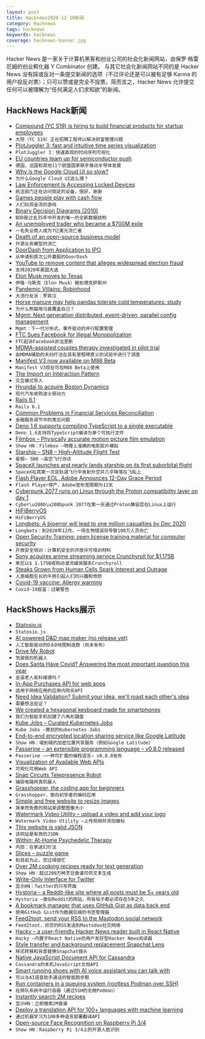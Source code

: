 ```yaml
---
layout: post
title: Hacknews2020-12-10新闻
category: Hacknews
tags: hacknews
keywords: hacknews
coverage: hacknews-banner.jpg
---
```


Hacker News 是一家关于计算机黑客和创业公司的社会化新闻网站，由保罗·格雷厄姆的创业孵化器 Y Combinator 创建。
与其它社会化新闻网站不同的是 Hacker News 没有踩或反对一条提交新闻的选项（不过评论还是可以被有足够 Karma 的用户投反对票）；只可以赞或是完全不投票。简而言之，Hacker News 允许提交任何可以被理解为“任何满足人们求知欲”的新闻。

## HackNews Hack新闻


- [Compound (YC S19) is hiring to build financial products for startup employees](https://withcompound.com/careers)
- `大院（YC S19）正在招聘工程师以解决财富管理问题`
- [PlotJuggler 3: fast and intuitive time series visualization](https://github.com/facontidavide/PlotJuggler)
- `PlotJuggler 3：快速直观的时间序列可视化`
- [EU countries team up for semiconductor push](https://www.reuters.com/article/eu-tech-semiconductor-idUSKBN28H1HV)
- `德国，法国和其他11个欧盟国家联手推动半导体发展`
- [Why is the Google Cloud UI so slow?](https://www.debugbear.com/blog/slow-google-cloud-ui)
- `为什么Google Cloud UI这么慢？`
- [Law Enforcement Is Accessing Locked Devices](https://www.lawfareblog.com/law-enforcement-accessing-locked-devices-quite-well-thank-you)
- `执法部门正在访问锁定的设备，很好，谢谢`
- [Games people play with cash flow](https://commoncog.com/blog/cash-flow-games/)
- `人们玩现金流的游戏`
- [Binary Decision Diagrams (2010)](https://crypto.stanford.edu/pbc/notes/zdd/)
- `BDD是过去35年中开发的唯一的全新数据结构`
- [An unemployed trader who became a $700M exile](https://www.bloomberg.com/news/articles/2020-10-06/the-unemployed-trader-who-became-a-700-million-cum-ex-exile)
- `一名失业商人成为7亿美元流亡者`
- [Death of an open-source business model](https://joemorrison.medium.com/death-of-an-open-source-business-model-62bc227a7e9b)
- `开源业务模型的消亡`
- [DoorDash from Application to IPO](https://blog.ycombinator.com/doordash-from-application-to-ipo/)
- `从申请到首次公开募股的DoorDash`
- [YouTube to remove content that alleges widespread election fraud](https://blog.youtube/news-and-events/supporting-the-2020-us-election)
- `支持2020年美国大选`
- [Elon Musk moves to Texas](https://www.ktvu.com/news/tesla-ceo-elon-musk-critical-of-california-leaves-the-state-and-moves-to-texas)
- `伊隆·马斯克（Elon Musk）搬到德克萨斯州`
- [Pandemic Villains: Robinhood](https://taibbi.substack.com/p/pandemic-villains-robinhood)
- `大流行反派：罗宾汉`
- [Horse manure may help pandas tolerate cold temperatures: study](https://www.nytimes.com/2020/12/07/science/pandas-horse-poop.html)
- `为什么熊猫用马粪覆盖自己？`
- [Mgmt: Next generation distributed, event-driven, parallel config management](https://github.com/purpleidea/mgmt)
- `Mgmt：下一代分布式，事件驱动的并行配置管理`
- [FTC Sues Facebook for Illegal Monopolization](https://www.ftc.gov/news-events/press-releases/2020/12/ftc-sues-facebook-illegal-monopolization)
- `FTC起诉Facebook非法垄断`
- [MDMA-assisted couples therapy investigated in pilot trial](https://newatlas.com/health-wellbeing/mdma-assisted-couples-therapy-ptsd-cbct-pilot-trial-maps/)
- `由MDMA辅助的夫妇疗法在具有里程碑意义的试验中进行了调查`
- [Manifest V3 now available on M88 Beta](https://blog.chromium.org/2020/12/manifest-v3-now-available-on-m88-beta.html)
- `Manifest V3现在可在M88 Beta上使用`
- [The Import on Interaction Pattern](https://addyosmani.com/blog/import-on-interaction/)
- `交互模式导入`
- [Hyundai to acquire Boston Dynamics](https://www.therobotreport.com/hyundai-acquires-boston-dynamics-for-921m/)
- `现代汽车收购波士顿动力`
- [Rails 6.1](https://weblog.rubyonrails.org/2020/12/9/Rails-6-1-0-release/)
- `Rails 6.1`
- [Common Problems in Financial Services Reconciliation](https://kunle.app/dec-2020-financial-reconciliation.html)
- `金融服务调节中的常见问题`
- [Deno 1.6 supports compiling TypeScript to a single executable](https://github.com/denoland/deno/issues/986#issuecomment-740756795)
- `Deno 1.6支持将TypeScript编译为单个可执行文件`
- [Filmbox – Physically accurate motion picture film emulation](https://videovillage.co/filmbox/)
- `Show HN：Filmbox –物理上准确的电影胶片模拟`
- [Starship – SN8 – High-Altitude Flight Test](https://www.youtube.com/watch?v=ap-BkkrRg-o&feature=emb_logo)
- `星舰– SN8 –高空飞行测试`
- [SpaceX launches and nearly lands starship on its first suborbital flight](https://www.wired.com/story/spacex-launches-and-crashes-its-starship-mars-rocket/)
- `SpaceX在其第一次亚轨道飞行中发射升空并几乎降落在飞船上`
- [Flash Player EOL, Adobe Announces 12-Day Grace Period](https://datahorde.org/?p=1856)
- `Flash Player停产，Adobe宣布宽限期为12天`
- [Cyberpunk 2077 runs on Linux through the Proton compatibility layer on day 1](https://twitter.com/Plagman2/status/1336777322607734784)
- `Cyber\u200b\u200bpunk 2077在第一天通过Proton兼容层在Linux上运行`
- [HiFiBerryOS](https://github.com/hifiberry/hifiberry-os/)
- `HiFiBerryOS`
- [Longbets: A bioerror will lead to one million casualties by Dec 2020](https://longbets.org/9/)
- `Longbets：到2020年12月，一场生物错误将导致100万人员伤亡`
- [Open Security Training: open license training material for computer security](https://opensecuritytraining.info/)
- `开放安全培训：计算机安全的开放许可培训材料`
- [Sony acquires anime streaming service Crunchyroll for $1.175B](https://www.polygon.com/2020/12/9/21547657/sonys-funimation-acquires-crunchyroll-deal-price-watching-anime)
- `索尼以$ 1.175B收购动漫流媒体服务Crunchyroll`
- [Steaks Grown from Human Cells Spark Interest and Outrage](https://www.nytimes.com/2020/12/07/arts/design/Ouroboros-Steak-design-museum.html)
- `人类细胞生长的牛排引起人们的兴趣和愤怒`
- [Covid-19 vaccine: Allergy warning](https://www.bbc.com/news/health-55244122)
- `Covid-19疫苗：过敏警告`


## HackShows Hacks展示

- [ Statosio.js](https://d3.statosio.com)
- `Statosio.js`
- [ AI powered D&D map maker (no release yet)](https://www.dungeonalchemist.com)
- `人工智能驱动的D＆D地图制造商（尚未发布）`
- [ Drive My Robot](http://teleportconnect.com/teleport.html)
- `驾驶我的机器人`
- [ Does Santa Have Covid? Answering the most important question this year](https://www.doessantahavecovid.com/)
- `圣诞老人有科维德吗？`
- [ In-App Purchases API for web apps](https://www.outpan.com/docs/monetization/in-app-purchases)
- `适用于网络应用的应用内购买API`
- [ Need Idea Validation? Submit your idea, we'll roast each other's idea](http://roastmyidea.com/)
- `需要想法验证？`
- [ We created a hexagonal keyboard made for smartphones](https://typewise.app/?ref=hackernews)
- `我们为智能手机创建了六角形键盘`
- [ Kube Jobs – Curated Kubernetes Jobs](https://kubejobs.io)
- `Kube Jobs –策划的Kubernetes Jobs`
- [ End-to-end encrypted location sharing service like Google Latitude](https://www.zood.xyz/)
- `Show HN：端到端的加密位置共享服务（例如Google Latitude）`
- [ Passerine – an extensible programming language – v0.8.0 released](https://github.com/vrtbl/passerine)
- `Passerine –一种可扩展的编程语言– v0.8.0发布`
- [ Visualization of Available Web APIs](https://wwwperiodictable.surge.sh/?hn4)
- `可视化可用Web API`
- [ Snap Circuits Telepresence Robot](https://www.instructables.com/DIY-Telepresence-Robot/)
- `捕捉电路网真机器人`
- [ Grasshopper, the coding app for beginners](https://grasshopper.app/)
- `Grasshopper，面向初学者的编码应用`
- [ Simple and free website to resize images](https://www.simpleimageeditor.com/)
- `简单而免费的网站来调整图像大小`
- [ Watermark Video Utility – upload a video and add your logo](https://shotstack.io/demo/watermarker/)
- `Watermark Video Utility –上传视频并添加徽标`
- [ This website is valid JSON](https://webdatarender.com/)
- `该网站是有效的JSON`
- [ Within: At-Home Psychedelic Therapy](http://TryWithin.com)
- `内部：在家迷幻疗法`
- [ Slices – puzzle game](http://slices.ovh/?puzzles)
- `到目前为止，您过得很忙`
- [ Over 2M cooking recipes ready for text generation](https://github.com/Glorf/recipenlg)
- `Show HN：超过200万种烹饪食谱可供文本生成`
- [ Write-Only Interface for Twitter](https://typefully.app/)
- `显示HN：Twitter的只写界面`
- [ Hystoria – a Reddit-like site where all posts must be 5+ years old](https://hystoria.100millionbooks.org)
- `Hystoria –类似Reddit的网站，所有帖子都必须存在5年之久`
- [ A bookmark manager that uses GitHub Gist as data back end](https://bookmark.wtf/9803bde974539a8992c0515b28db439b)
- `使用GitHub Gist作为数据后端的书签管理器`
- [ Feed2toot, send your RSS to the Mastodon social network](https://gitlab.com/chaica/feed2toot/)
- `Feed2toot，将您的RSS发送到Mastodon社交网络`
- [ Hacky – a user-friendly Hacker News reader built in React Native](https://apps.apple.com/us/app/dark-hacker-news/id1459946382?)
- `Hacky –内置于React Native的用户友好型Hacker News阅读器`
- [ Style transfer and background replacement Snapchat Lens](https://heartbeat.fritz.ai/combining-style-transfer-with-background-replacement-in-lens-studio-with-fritz-ai-and-snapml-5f51ede9789)
- `样式转移和背景替换Snapchat镜头`
- [ Native JavaScript Document API for Cassandra](https://stargate.io/2020/12/09/announcing-stargate-10-ga-rest-graphql-schemaless-json-for-your-cassandra-development.html)
- `Cassandra的本机JavaScript文档API`
- [ Smart running shoes with AI voice assistant you can talk with](http://whoashoes.co/)
- `可以与AI语音助手通话的智能跑步鞋`
- [ Run containers in a queuing system (rootless Podman over SSH)](https://github.com/eriksjolund/slurm-container-cluster)
- `在排队系统中运行容器（通过SSH的无根Podman）`
- [ Instantly search 2M recipes](https://recipe-search.typesense.org/)
- `显示HN：立即搜索2M食谱`
- [ Deploy a translation API for 100+ languages with machine learning](https://github.com/cortexlabs/cortex/tree/translator-example/examples/model-caching/python/translator)
- `通过机器学习为100多种语言部署翻译API`
- [ Open-source Face Recognition on Raspberry Pi 3/4](https://github.com/SharpAI/DeepCamera)
- `Show HN：Raspberry Pi 3/4上的开源人脸识别`

